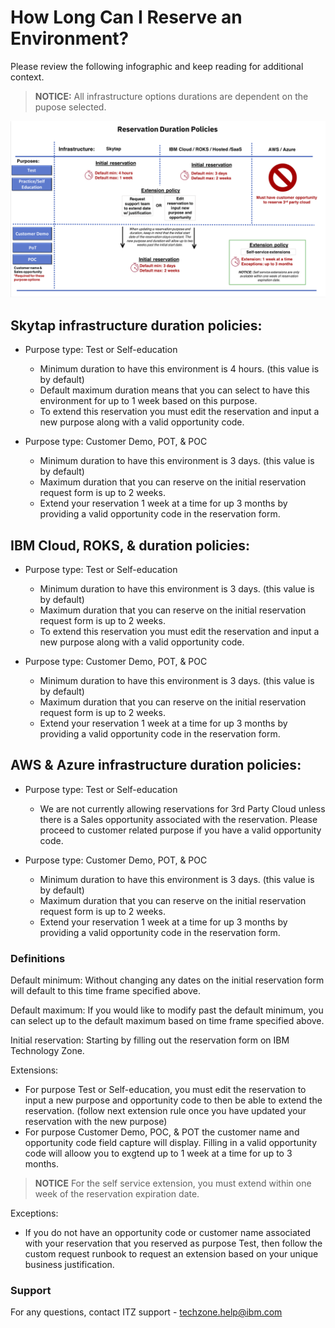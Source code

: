 # How Long Can I Reserve an Environment? 

Please review the following infographic and keep reading for additional context.

> **NOTICE:** All infrastructure options durations are dependent on the pupose selected.

![Reservationdurationinfographic](Images/reservationdurationpolicyimageBP-12-21.png)



## Skytap infrastructure duration policies:
* Purpose type: Test or Self-education
    * Minimum duration to have this environment is 4 hours. (this value is by default)
    * Default maximum duration means that you can select to have this environment for up to 1 week based on this purpose.
    * To extend this reservation you must edit the reservation and input a new purpose along with a valid opportunity code.
  
    
* Purpose type: Customer Demo, POT, & POC
    * Minimum duration to have this environment is 3 days. (this value is by default)
    * Maximum duration that you can reserve on the initial reservation request form is up to 2 weeks. 
    * Extend your reservation 1 week at a time for up 3 months by providing a valid opportunity code in the reservation form. 


## IBM Cloud, ROKS, & duration policies:
* Purpose type: Test or Self-education
    * Minimum duration to have this environment is 3 days. (this value is by default)
    * Maximum duration that you can reserve on the initial reservation request form is up to 2 weeks. 
    * To extend this reservation you must edit the reservation and input a new purpose along with a valid opportunity code.
    
* Purpose type: Customer Demo, POT, & POC
    * Minimum duration to have this environment is 3 days. (this value is by default)
    * Maximum duration that you can reserve on the initial reservation request form is up to 2 weeks. 
    * Extend your reservation 1 week at a time for up 3 months by providing a valid opportunity code in the reservation form.


## AWS & Azure infrastructure duration policies:
* Purpose type: Test or Self-education
    * We are not currently allowing reservations for 3rd Party Cloud unless there is a Sales opportunity associated with the reservation. Please proceed to customer related purpose if you have a valid opportunity code. 
    
* Purpose type: Customer Demo, POT, & POC
    * Minimum duration to have this environment is 3 days. (this value is by default)
    * Maximum duration that you can reserve on the initial reservation request form is up to 2 weeks. 
    * Extend your reservation 1 week at a time for up 3 months by providing a valid opportunity code in the reservation form.





### Definitions


Default minimum: Without changing any dates on the initial reservation form will default to this time frame specified above. 

Default maximum: If you would like to modify past the default minimum, you can select up to the default maximum based on time frame specified above. 

Initial reservation: Starting by filling out the reservation form on IBM Technology Zone.

Extensions: 
* For purpose Test or Self-education, you must edit the reservation to input a new purpose and opportunity code to then be able to extend the reservation. (follow next extension rule once you have updated your reservation with the new purpose) 
* For purpose Customer Demo, POC, & POT the customer name and opportunity code field capture will display. Filling in a valid opportunity code will alloow you to exgtend up to 1 week at a time for up to 3 months.

> **NOTICE** For the self service extension, you must extend within one week of the reservation expiration date. 
    
Exceptions:
* If you do not have an opportunity code or customer name associated with your reservation that you reserved as purpose Test, then follow the custom request runbook to request an extension based on your unique business justification. 



### Support

For any questions, contact ITZ support - techzone.help@ibm.com




